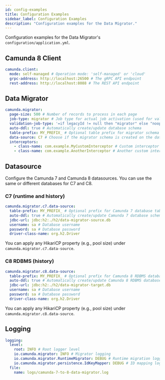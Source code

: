 ```yaml
---
id: config-examples
title: Configuration Examples
sidebar_label: Configuration Examples
description: "Configuration examples for the Data Migrator."
---
```


Configuration examples for the Data Migrator's `configuration/application.yml`.

## Camunda 8 Client

```yaml
camunda.client:
  mode: self-managed # Operation mode: 'self-managed' or 'cloud'
  grpc-address: http://localhost:26500 # The gRPC API endpoint
  rest-address: http://localhost:8088 # The REST API endpoint
```

## Data Migrator

```yaml
camunda.migrator:
  page-size: 500 # Number of records to process in each page
  job-type: migrator # Job type for actual job activation (used for validation and activation unless validation-job-type is defined)
  validation-job-type: '=if legacyId != null then "migrator" else "noop"' # Job type for validation (optional - falls back to job-type if not defined)
  auto-ddl: true # Automatically create/update database schema
  table-prefix: MY_PREFIX_ # Optional table prefix for migrator schema
  data-source: C7 # Choose if the migrator schema is created on the data source of 'C7' or 'C8'
  interceptors:
    - class-name: com.example.MyCustomInterceptor # Custom interceptor class
    - class-name: com.example.AnotherInterceptor # Another custom interceptor class
```

## Datasource

Configure the Camunda 7 and Camunda 8 datasources. You can use the same or different databases for C7 and C8.

### C7 (runtime and history)

```yaml
camunda.migrator.c7.data-source:
  table-prefix: MY_PREFIX_ # Optional prefix for Camunda 7 database tables
  auto-ddl: true # Automatically create/update Camunda 7 database schema
  jdbc-url: jdbc:h2:./h2/data-migrator-source.db
  username: sa # Database username
  password: sa # Database password
  driver-class-name: org.h2.Driver
```

You can apply any HikariCP property (e.g., pool size) under `camunda.migrator.c7.data-source`.

### C8 RDBMS (history)

```yaml
camunda.migrator.c8.data-source:
  table-prefix: MY_PREFIX_ # Optional prefix for Camunda 8 RDBMS database tables
  auto-ddl: true # Automatically create/update Camunda 8 RDBMS database schema
  jdbc-url: jdbc:h2:./h2/data-migrator-target.db
  username: sa # Database username
  password: sa # Database password
  driver-class-name: org.h2.Driver
```

You can apply any HikariCP property (e.g., pool size) under `camunda.migrator.c8.data-source`.

## Logging

```yaml
logging:
  level:
    root: INFO # Root logger level
    io.camunda.migrator: INFO # Migrator logging
    io.camunda.migrator.RuntimeMigrator: DEBUG # Runtime migration logging
    io.camunda.migrator.persistence.IdKeyMapper: DEBUG # ID mapping logging
  file:
    name: logs/camunda-7-to-8-data-migrator.log
```
